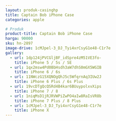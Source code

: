 ```yaml
---
layout: produk-casinghp
title: Captain Bob iPhone Case
categories: apple

# Produk
product-title: Captain Bob iPhone Case
harga: 90000
sku: hn-2897
image-drive: 1cMJpel-3_DJ_Tyi4xrCsyG1e48-C1r7e
gallery:
  - url: 1dp124jPVCGljBF_idSpre4zM51VE3fo-
    title: iPhone 5 / 5s / SE
  - url: 1qx2msw4Pd0BbHsdh3aW7dhS0mGX5WGIB
    title: iPhone 6 / 6s
  - url: 11NWczG15XQNOgQhJ5c5WfqrnAq3IUw2J
    title: iPhone 6 Plus / 6s Plus
  - url: 19vcDTgQcQSRd4B4kar6BUuypolxvXips
    title: iPhone 7 / 8
  - url: 1niqMsD1jRJRVWPiZwPO4aIw8RaIsVR8b
    title: iPhone 7 Plus / 8 Plus
  - url: 1cMJpel-3_DJ_Tyi4xrCsyG1e48-C1r7e
    title: iPhone X
---
```

